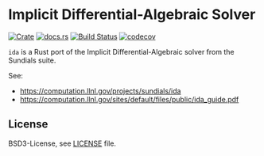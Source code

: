 Implicit Differential-Algebraic Solver
====================
[![Crate](http://meritbadge.herokuapp.com/ida)](https://crates.io/crates/ida)
[![docs.rs](https://docs.rs/ida/badge.svg)](https://docs.rs/ida)
[![Build Status](https://travis-ci.org/jondo2010/ida-rs.svg?branch=master)](https://travis-ci.org/jondo2010/ida-rs)
[![codecov](https://codecov.io/gh/jondo2010/ida-rs/branch/master/graph/badge.svg)](https://codecov.io/gh/jondo2010/rust-ida)<br>

`ida` is a Rust port of the Implicit Differential-Algebraic solver from the Sundials suite.

See:
- https://computation.llnl.gov/projects/sundials/ida
- https://computation.llnl.gov/sites/default/files/public/ida_guide.pdf

License
-------
BSD3-License, see [LICENSE](LICENSE) file.
